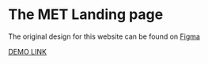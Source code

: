 # The MET Landing page

The original design for this website can be found on [Figma](https://www.figma.com/file/lSR1m42L9YwzQwzzxKwHpw/THE-MET)

[DEMO LINK](https://vladmakohon.github.io/layout_landing-page/)

